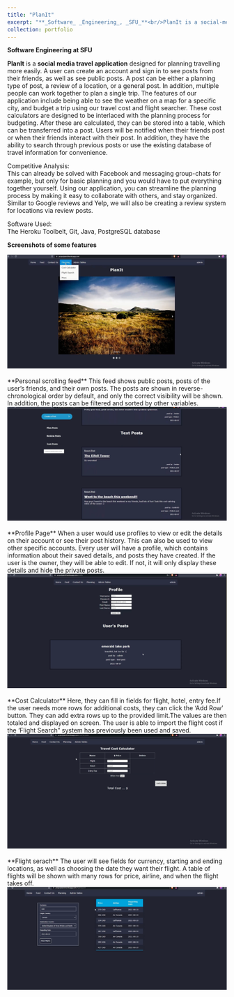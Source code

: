 ```yaml
---
title: "PlanIt"
excerpt: "**_Software_ _Engineering_, _SFU_**<br/>PlanIt is a social-media-like application designed for planning travelling more easily"
collection: portfolio
---
```


**Software Engineering at SFU**

**PlanIt** is a **social media travel application** designed for planning travelling more easily. A
user can create an account and sign in to see posts from their friends, as well as see public
posts. A post can be either a planning type of post, a review of a location, or a general
post. In addition, multiple people can work together to plan a single trip. The features of
our application include being able to see the weather on a map for a specific city, and
budget a trip using our travel cost and flight searcher. These cost calculators are designed
to be interlaced with the planning process for budgeting. After these are calculated, they
can be stored into a table, which can be transferred into a post. Users will be notified
when their friends post or when their friends interact with their post. In addition, they
have the ability to search through previous posts or use the existing database of travel
information for convenience.

Competitive Analysis:    
This can already be solved with Facebook and messaging group-chats for example, but
only for basic planning and you would have to put everything together yourself. Using
our application, you can streamline the planning process by making it easy to collaborate
with others, and stay organized. Similar to Google reviews and Yelp, we will also be
creating a review system for locations via review posts.

Software Used:  
The Heroku Toolbelt, Git, Java, PostgreSQL database

**Screenshots of some features**

<img src='/images/planIt-1.jpg'>

<br>
<br>
**Personal scrolling feed**  
This feed shows public posts, posts of the user’s friends, and their own posts. The posts
are shown in reverse-chronological order by default, and only the correct visibility will be
shown. In addition, the posts can be filtered and sorted by other variables.

<img src='/images/planIt2.png'>

<br>
<br>
**Profile Page**  
When a user would use profiles to view or edit the details on their account or see their
post history. This can also be used to view other specific accounts.
Every user will have a profile, which contains information about their saved details, and
posts they have created. If the user is the owner, they will be able to edit. If not, it will only display these details and hide the private posts.

<img src='/images/planIt-3.png'>

<br>
<br>
**Cost Calculator**  
Here, they can fill in fields for flight, hotel, entry fee.If the user needs more rows for additional costs, they can click the ‘Add Row’ button. They can add extra rows up to the provided limit.The values are then totaled and displayed on screen. The user is able to import the flight cost if the ‘Flight Search” system has previously been used and saved.

<img src='/images/planIt-4.png'>

<br>
<br>
**Flight serach**  
The user will see fields for currency,
starting and ending locations, as well as choosing the date they want their flight. A table of flights will be shown with many rows for price, airline, and when the flight takes off.
<br>

<img src='/images/planIt-5.png'>
